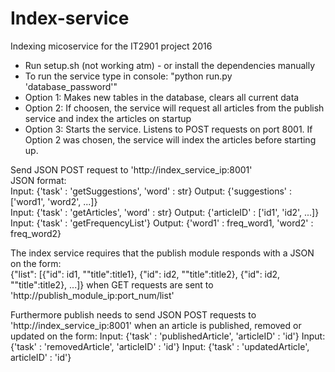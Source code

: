 # Index-service
Indexing micoservice for the IT2901 project 2016

- Run setup.sh (not working atm) - or install the dependencies manually
- To run the service type in console: "python run.py 'database_password'"
- Option 1: Makes new tables in the database, clears all current data
- Option 2: If choosen, the service will request all articles from the publish service and index the articles on startup
- Option 3: Starts the service. Listens to POST requests on port 8001. If Option 2 was chosen, 
            the service will index the articles before starting up.


Send JSON POST request to 'http://index_service_ip:8001'<br />
JSON format:<br />
Input: {'task' : 'getSuggestions', 'word' : str}            Output: {'suggestions' : ['word1', 'word2', ...]}<br />
Input: {'task' : 'getArticles', 'word' : str}               Output: {'articleID' : ['id1', 'id2', ...]}<br />
Input: {'task' : 'getFrequencyList'}                        Output: {'word1' : freq_word1, 'word2' : freq_word2}<br />

The index service requires that the publish module responds with a JSON on the form:  
{"list": [{"id": id1, ""title":title1}, {"id": id2, ""title":title2}, {"id": id2, ""title":title2}, ...]}
when GET requests are sent to 'http://publish_module_ip:port_num/list'

Furthermore publish needs to send JSON POST requests to 'http://index_service_ip:8001' when an article is published, removed or updated on the form:
Input: {'task' : 'publishedArticle', 'articleID' : 'id'}
Input: {'task' : 'removedArticle', 'articleID' : 'id'}
Input: {'task' : 'updatedArticle', articleID' : 'id'}
